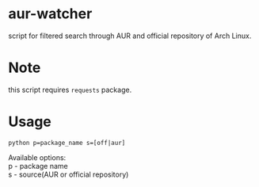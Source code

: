 # aur-watcher
script for filtered search through AUR and official repository of Arch Linux.

# Note
this script requires ```requests``` package.<br>

# Usage
```python p=package_name s=[off|aur]```

Available options:<br>
p - package name<br>
s - source(AUR or official repository)
